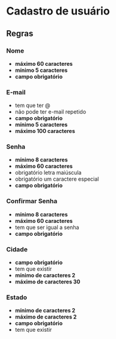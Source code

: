 # Cadastro de usuário
## Regras
### Nome
- **máximo 60 caracteres**
- **mínimo 5 caracteres**
- **campo obrigatório**


### E-mail
- tem que ter @
- não pode ter e-mail repetido
- **campo obrigatório**
- **mínimo 5 caracteres**
- **máximo 100 caracteres**

### Senha
- **mínimo 8 caracteres**
- **máximo 60 caracteres**
- obrigatório letra maiúscula
- obrigatório um caractere especial
- **campo obrigatório**


### Confirmar Senha
- **mínimo 8 caracteres**
- **máximo 60 caracteres**
- tem que ser igual a senha
- **campo obrigatório**

### Cidade
- **campo obrigatório**
- tem que existir
- **mínimo de caracteres 2**
- **máximo de caracteres 30**

### Estado
- **mínimo de caracteres 2**
- **máximo de caracteres 2**
- **campo obrigatório**
- tem que existir